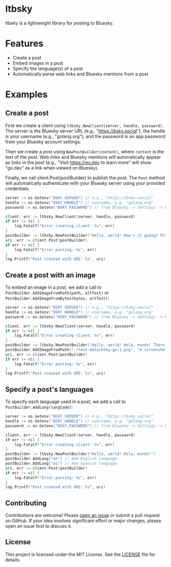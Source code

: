 # ltbsky

ltbsky is a lightweight library for posting to Bluesky.

# Features

- Create a post
- Embed images in a post
- Specify the language(s) of a post
- Automatically parse web links and Bluesky mentions from a post

# Examples

## Create a post

First we create a client using `ltbsky.NewClient(server, handle, password)`. The server is the Bluesky server URL (e.g., "https://bsky.social"), the handle is your username (e.g., "golang.org"), and the password is an app password from your Bluesky account settings.

Then we create a post using `NewPostBuilder(content)`, where `content` is the text of the post. Web links and Bluesky mentions will automatically appear as links in the post (e.g., "Visit https://go.dev to learn more" will show "go.dev" as a link when viewed on Bluesky).

Finally, we call client.Post(postBuilder) to publish the post. The `Post` method will automatically authenticate with your Bluesky server using your provided credentials.

```go
server := os.Getenv("BSKY_SERVER") // e.g., "https://bsky.social"
handle := os.Getenv("BSKY_HANDLE") // username, e.g. "golang.org"
password := os.Getenv("BSKY_PASSWORD") // from Bluesky -> Settings -> Privacy and security -> App passwords

client, err := ltbsky.NewClient(server, handle, password)
if err != nil {
    log.Fatalf("Error creating client: %v", err)
}
postBuilder := ltbsky.NewPostBuilder("Hello, world! How's it going? https://go.dev")
uri, err := client.Post(postBuilder)
if err != nil {
    log.Fatalf("Error posting: %v", err)
}
log.Printf("Post created with URI: %s", uri)
```

## Create a post with an image

To embed an image in a post, we add a call to `PostBuilder.AddImageFromPath(path, altText)` or `PostBuilder.AddImageFromBytes(bytes, altText)`:

```go
server := os.Getenv("BSKY_SERVER") // e.g., "https://bsky.social"
handle := os.Getenv("BSKY_HANDLE") // username, e.g. "golang.org"
password := os.Getenv("BSKY_PASSWORD") // from Bluesky -> Settings -> Privacy and security -> App passwords

client, err := ltbsky.NewClient(server, handle, password)
if err != nil {
    log.Fatalf("Error creating client: %v", err)
}
postBuilder := ltbsky.NewPostBuilder("Hello, world! Hola, mundo! There's an image in this post. Isn't that right, @golang.org?")
postBuilder.AddImageFromPath("./test-data/bsky-go-1.png", "A screenshot of the Go installation process")
uri, err := client.Post(postBuilder)
if err != nil {
    log.Fatalf("Error posting: %v", err)
}
log.Printf("Post created with URI: %s", uri)
```

## Specify a post's languages

To specify each language used in a post, we add a call to `PostBuilder.AddLang(langCode)`:

```go
server := os.Getenv("BSKY_SERVER") // e.g., "https://bsky.social"
handle := os.Getenv("BSKY_HANDLE") // username, e.g. "golang.org"
password := os.Getenv("BSKY_PASSWORD") // from Bluesky -> Settings -> Privacy and security -> App passwords

client, err := ltbsky.NewClient(server, handle, password)
if err != nil {
    log.Fatalf("Error creating client: %v", err)
}
postBuilder := ltbsky.NewPostBuilder("Hello, world! Hola, mundo!")
postBuilder.AddLang("en") // Add English language
postBuilder.AddLang("es") // Add Spanish language
uri, err := client.Post(postBuilder)
if err != nil {
    log.Fatalf("Error posting: %v", err)
}
log.Printf("Post created with URI: %s", uri)
```

## Contributing

Contributions are welcome! Please [open an issue](https://github.com/fflewddur/ltbsky/issues) or submit a pull request on GitHub. If your idea involves significant effort or major changes, please open an issue first to discuss it.

## License

This project is licensed under the MIT License. See the [LICENSE](LICENSE) file for details.
